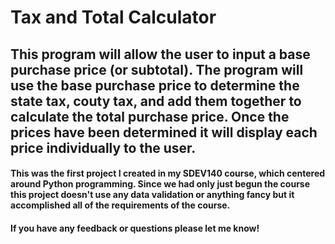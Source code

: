 # Tax and Total Calculator

## This program will allow the user to input a base purchase price (or subtotal). The program will use the base purchase price to determine the state tax, couty tax, and add them together to calculate the total purchase price. Once the prices have been determined it will display each price individually to the user.

#### This was the first project I created in my SDEV140 course, which centered around Python programming. Since we had only just begun the course this project doesn't use any data validation or anything fancy but it accomplished all of the requirements of the course.

#### If you have any feedback or questions please let me know!
